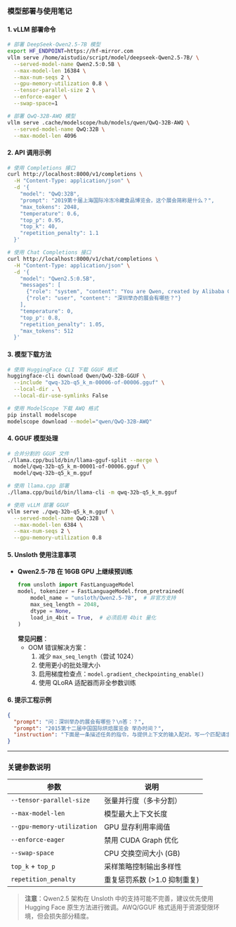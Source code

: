 ### 模型部署与使用笔记

#### 1. vLLM 部署命令
```bash
# 部署 DeepSeek-Qwen2.5-7B 模型
export HF_ENDPOINT=https://hf-mirror.com
vllm serve /home/aistudio/script/model/deepseek-Qwen2.5-7B/ \
  --served-model-name Qwen2.5:0.5B \
  --max-model-len 16384 \
  --max-num-seqs 2 \
  --gpu-memory-utilization 0.8 \
  --tensor-parallel-size 2 \
  --enforce-eager \
  --swap-space=1

# 部署 QwQ-32B-AWQ 模型
vllm serve .cache/modelscope/hub/models/qwen/QwQ-32B-AWQ \
  --served-model-name QwQ:32B \
  --max-model-len 4096
```

#### 2. API 调用示例
```bash
# 使用 Completions 接口
curl http://localhost:8000/v1/completions \
  -H "Content-Type: application/json" \
  -d '{
    "model": "QwQ:32B",
    "prompt": "2019第十届上海国际冷冻冷藏食品博览会，这个展会简称是什么？",
    "max_tokens": 2048,
    "temperature": 0.6,
    "top_p": 0.95,
    "top_k": 40,
    "repetition_penalty": 1.1
  }'

# 使用 Chat Completions 接口
curl http://localhost:8000/v1/chat/completions \
  -H "Content-Type: application/json" \
  -d '{
    "model": "Qwen2.5:0.5B",
    "messages": [
      {"role": "system", "content": "You are Qwen, created by Alibaba Cloud. You are a helpful assistant."},
      {"role": "user", "content": "深圳举办的展会有哪些？"}
    ],
    "temperature": 0,
    "top_p": 0.8,
    "repetition_penalty": 1.05,
    "max_tokens": 512
  }'
```

#### 3. 模型下载方法
```bash
# 使用 HuggingFace CLI 下载 GGUF 格式
huggingface-cli download Qwen/QwQ-32B-GGUF \
  --include "qwq-32b-q5_k_m-00006-of-00006.gguf" \
  --local-dir . \
  --local-dir-use-symlinks False

# 使用 ModelScope 下载 AWQ 格式
pip install modelscope
modelscope download --model="qwen/QwQ-32B-AWQ"
```

#### 4. GGUF 模型处理
```bash
# 合并分割的 GGUF 文件
./llama.cpp/build/bin/llama-gguf-split --merge \
  model/qwq-32b-q5_k_m-00001-of-00006.gguf \
  model/qwq-32b-q5_k_m.gguf

# 使用 llama.cpp 部署
./llama.cpp/build/bin/llama-cli -m qwq-32b-q5_k_m.gguf

# 使用 vLLM 部署 GGUF
vllm serve ./qwq-32b-q5_k_m.gguf \
  --served-model-name QwQ:32B \
  --max-model-len 6384 \
  --max-num-seqs 2 \
  --gpu-memory-utilization 0.8
```

#### 5. Unsloth 使用注意事项
- **Qwen2.5-7B 在 16GB GPU 上继续预训练**
  ```python
  from unsloth import FastLanguageModel
  model, tokenizer = FastLanguageModel.from_pretrained(
      model_name = "unsloth/Qwen2.5-7B",  # 非官方支持
      max_seq_length = 2048,
      dtype = None,
      load_in_4bit = True,  # 必须启用 4bit 量化
  )
  ```
  **常见问题**：
  - OOM 错误解决方案：
    1. 减少 `max_seq_length`（尝试 1024）
    2. 使用更小的批处理大小
    3. 启用梯度检查点：`model.gradient_checkpointing_enable()`
    4. 使用 QLoRA 适配器而非全参数训练

#### 6. 提示工程示例
```json
{
  "prompt": "问：深圳举办的展会有哪些？\n答：？",
  "prompt": "2015第十二届中国国际烘焙展览会 举办时间？",
  "instruction": "下面是一条描述任务的指令，与提供上下文的输入配对。写一个匹配请求的输出。\n\n### Input:\n 深圳举办的展会有哪些？### Response:{}"
}
```

---

### 关键参数说明
| 参数 | 说明 |
|------|------|
| `--tensor-parallel-size` | 张量并行度（多卡分割） |
| `--max-model-len` | 模型最大上下文长度 |
| `--gpu-memory-utilization` | GPU 显存利用率阈值 |
| `--enforce-eager` | 禁用 CUDA Graph 优化 |
| `--swap-space` | CPU 交换空间大小 (GB) |
| `top_k` + `top_p` | 采样策略控制输出多样性 |
| `repetition_penalty` | 重复惩罚系数 (>1.0 抑制重复) |

> **注意**：Qwen2.5 架构在 Unsloth 中的支持可能不完善，建议优先使用 Hugging Face 原生方法进行微调。AWQ/GGUF 格式适用于资源受限环境，但会损失部分精度。